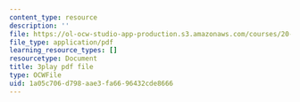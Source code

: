 ```yaml
---
content_type: resource
description: ''
file: https://ol-ocw-studio-app-production.s3.amazonaws.com/courses/20-219-becoming-the-next-bill-nye-writing-and-hosting-the-educational-show-january-iap-2015/1a05c706d798aae3fa6696432cde8666_iR6FUYCNi5A.pdf
file_type: application/pdf
learning_resource_types: []
resourcetype: Document
title: 3play pdf file
type: OCWFile
uid: 1a05c706-d798-aae3-fa66-96432cde8666
---
```

